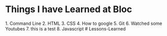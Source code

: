 <h1>Things I have Learned at Bloc</h1>
1. Command Line
2. HTML
3. CSS
4. How to google
5. Git
6. Watched some Youtubes
7. this is a test
8. Javascript
# Lessons-Learned
